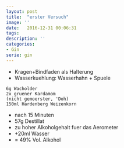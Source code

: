 ```yaml
---
layout: post
title:  "erster Versuch"
image: ''
date:   2016-12-31 00:06:31
tags:
description: ''
categories:
- Gin
serie: gin
---
```


* Kragen+Bindfaden als Halterung
* Wasserkuehlung: Wasserhahn + Spuele

```
6g Wacholder 
2x gruener Kardamom
(nicht gemoerster, 'Doh)
150ml Hardenberg Weizenkorn
```
* nach 15 Minuten
* 57g Destillat
* zu hoher Alkoholgehalt fuer das Aerometer
* +20ml Wasser
* = 49% Vol. Alkohol
